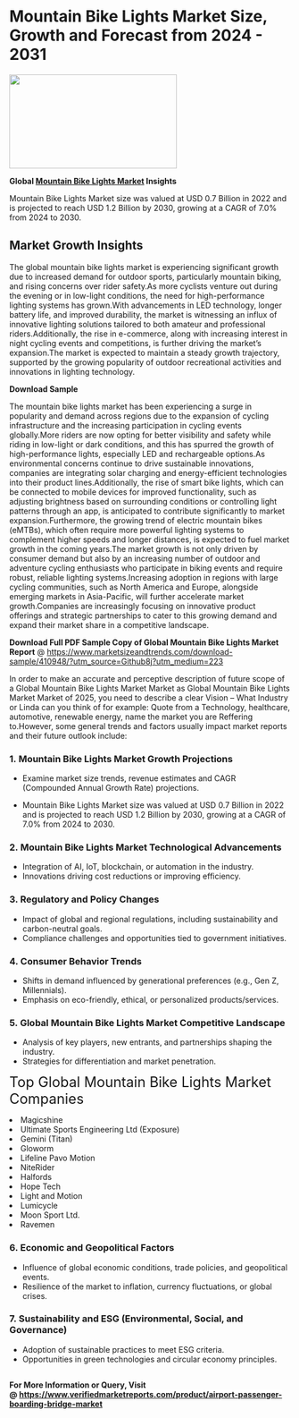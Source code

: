 <H1>Mountain Bike Lights Market Size, Growth and Forecast from 2024 - 2031</H1><img class="aligncenter size-medium wp-image-584254" src="https://thirdeyenews.in/wp-content/uploads/2024/09/Global-Market-Research-300x168.jpeg" alt="" width="300" height="168" /><p><strong>Global&nbsp;<a href="https://www.marketsizeandtrends.com/download-sample/410948/?utm_source=Github8j?utm_medium=223">Mountain Bike Lights Market</a> Insights</strong></p><p>Mountain Bike Lights Market size was valued at USD 0.7 Billion in 2022 and is projected to reach USD 1.2 Billion by 2030, growing at a CAGR of 7.0% from 2024 to 2030.</p><p><h2>Market Growth Insights</h2> <p>The global mountain bike lights market is experiencing significant growth due to increased demand for outdoor sports, particularly mountain biking, and rising concerns over rider safety.As more cyclists venture out during the evening or in low-light conditions, the need for high-performance lighting systems has grown.With advancements in LED technology, longer battery life, and improved durability, the market is witnessing an influx of innovative lighting solutions tailored to both amateur and professional riders.Additionally, the rise in e-commerce, along with increasing interest in night cycling events and competitions, is further driving the market’s expansion.The market is expected to maintain a steady growth trajectory, supported by the growing popularity of outdoor recreational activities and innovations in lighting technology.</p> <p><strong>Download Sample</strong></p> <p>The mountain bike lights market has been experiencing a surge in popularity and demand across regions due to the expansion of cycling infrastructure and the increasing participation in cycling events globally.More riders are now opting for better visibility and safety while riding in low-light or dark conditions, and this has spurred the growth of high-performance lights, especially LED and rechargeable options.As environmental concerns continue to drive sustainable innovations, companies are integrating solar charging and energy-efficient technologies into their product lines.Additionally, the rise of smart bike lights, which can be connected to mobile devices for improved functionality, such as adjusting brightness based on surrounding conditions or controlling light patterns through an app, is anticipated to contribute significantly to market expansion.Furthermore, the growing trend of electric mountain bikes (eMTBs), which often require more powerful lighting systems to complement higher speeds and longer distances, is expected to fuel market growth in the coming years.The market growth is not only driven by consumer demand but also by an increasing number of outdoor and adventure cycling enthusiasts who participate in biking events and require robust, reliable lighting systems.Increasing adoption in regions with large cycling communities, such as North America and Europe, alongside emerging markets in Asia-Pacific, will further accelerate market growth.Companies are increasingly focusing on innovative product offerings and strategic partnerships to cater to this growing demand and expand their market share in a competitive landscape.<p><span class=""><strong>Download Full PDF Sample Copy of Global Mountain Bike Lights Market Report</strong> @ <a href="https://www.marketsizeandtrends.com/download-sample/410948/?utm_source=Github8j?utm_medium=223" target="_blank">https://www.marketsizeandtrends.com/download-sample/410948/?utm_source=Github8j?utm_medium=223</a></span></p><p>In order to make an accurate and perceptive description of future scope of a Global&nbsp;Mountain Bike Lights Market Market as Global&nbsp;Mountain Bike Lights Market Market of 2025, you need to describe a clear Vision &ndash; What Industry or Linda can you think of for example: Quote from a Technology, healthcare, automotive, renewable energy, name the market you are Reffering to.However, some general trends and factors usually impact market reports and their future outlook include:</p><h3>1.&nbsp;<strong>Mountain Bike Lights Market Growth Projections</strong></h3><ul><li>Examine market size trends, revenue estimates and CAGR (Compounded Annual Growth Rate) projections.</li><li><p>Mountain Bike Lights Market size was valued at USD 0.7 Billion in 2022 and is projected to reach USD 1.2 Billion by 2030, growing at a CAGR of 7.0% from 2024 to 2030.</p></li></ul><h3>2.&nbsp;<strong>Mountain Bike Lights Market Technological Advancements</strong></h3><ul><li>Integration of AI, IoT, blockchain, or automation in the industry.</li><li>Innovations driving cost reductions or improving efficiency.</li></ul><h3>3.&nbsp;<strong>Regulatory and Policy Changes</strong></h3><ul><li>Impact of global and regional regulations, including sustainability and carbon-neutral goals.</li><li>Compliance challenges and opportunities tied to government initiatives.</li></ul><h3>4.&nbsp;<strong>Consumer Behavior Trends</strong></h3><ul><li>Shifts in demand influenced by generational preferences (e.g., Gen Z, Millennials).</li><li>Emphasis on eco-friendly, ethical, or personalized products/services.</li></ul><h3>5.&nbsp;<strong>Global Mountain Bike Lights Market Competitive Landscape</strong></h3><ul><li>Analysis of key players, new entrants, and partnerships shaping the industry.</li><li>Strategies for differentiation and market penetration.</li></ul><p data-pm-slice="1 1 []"><span style="color: inherit; font-family: inherit; font-size: 25px;">Top Global Mountain Bike Lights Market Companies</span></p><div class="" data-test-id=""><p><li>Magicshine</li><li> Ultimate Sports Engineering Ltd (Exposure)</li><li> Gemini (Titan)</li><li> Gloworm</li><li> Lifeline Pavo Motion</li><li> NiteRider</li><li> Halfords</li><li> Hope Tech</li><li> Light and Motion</li><li> Lumicycle</li><li> Moon Sport Ltd.</li><li> Ravemen</li></p></div><h3>6.&nbsp;<strong>Economic and Geopolitical Factors</strong></h3><ul><li>Influence of global economic conditions, trade policies, and geopolitical events.</li><li>Resilience of the market to inflation, currency fluctuations, or global crises.</li></ul><h3>7.&nbsp;<strong>Sustainability and ESG (Environmental, Social, and Governance)</strong></h3><ul><li>Adoption of sustainable practices to meet ESG criteria.</li><li>Opportunities in green technologies and circular economy principles.</li></ul><h2><strong style="font-size: 14px;">For More Information or Query, Visit @&nbsp;</strong><a style="background-color: #ffffff; font-size: 14px;" href="https://www.marketsizeandtrends.com/report/mountain-bike-lights-market/" target="_blank">https://www.verifiedmarketreports.com/product/airport-passenger-boarding-bridge-market</a></h2>